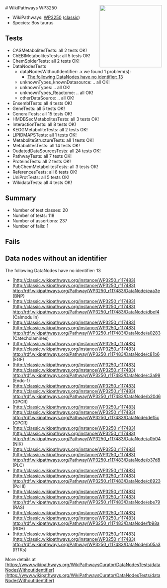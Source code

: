 <img style="float: right; width: 200px" src="https://upload.wikimedia.org/wikipedia/commons/thumb/8/83/Wplogo_with_text_500.png/640px-Wplogo_with_text_500.png" />
# WikiPathways WP3250

* WikiPathways: [WP3250](https://wikipathways.org/pathways/WP3250) ([classic](https://classic.wikipathways.org/instance/WP3250))
* Species: Bos taurus
## Tests
* CASMetabolitesTests: all 2 tests OK!
* ChEBIMetabolitesTests: all 5 tests OK!
* ChemSpiderTests: all 2 tests OK!
* DataNodesTests
    * dataNodesWithoutIdentifier: .x we found 1 problem(s):
        * [The following DataNodes have no identifier: 13](#8792c493)
    * unknownTypes_knownDatasource: .. all OK!
    * unknownTypes: .. all OK!
    * unknownTypes_Reactome: .. all OK!
    * otherDataSource: .. all OK!
* EnsemblTests: all 4 tests OK!
* GeneTests: all 5 tests OK!
* GeneralTests: all 15 tests OK!
* HMDBSecMetabolitesTests: all 3 tests OK!
* InteractionTests: all 8 tests OK!
* KEGGMetaboliteTests: all 2 tests OK!
* LIPIDMAPSTests: all 1 tests OK!
* MetaboliteStructureTests: all 1 tests OK!
* MetabolitesTests: all 14 tests OK!
* OudatedDataSourcesTests: all 24 tests OK!
* PathwayTests: all 7 tests OK!
* ProteinsTests: all 2 tests OK!
* PubChemMetabolitesTests: all 3 tests OK!
* ReferencesTests: all 6 tests OK!
* UniProtTests: all 5 tests OK!
* WikidataTests: all 4 tests OK!


## Summary

* Number of test classes: 20
* Number of tests: 118
* Number of assertions: 237
* Number of fails: 1

## Fails

<a name="8792c493" />

## Data nodes without an identifier

The following DataNodes have no identifier: 13

* [http://classic.wikipathways.org/instance/WP3250_r117483](http://classic.wikipathways.org/instance/WP3250_r117483) http://rdf.wikipathways.org/Pathway/WP3250_r117483/DataNode/eaa3e (BNP)
* [http://classic.wikipathways.org/instance/WP3250_r117483](http://classic.wikipathways.org/instance/WP3250_r117483) http://rdf.wikipathways.org/Pathway/WP3250_r117483/DataNode/dbef4 (Calmodulin)
* [http://classic.wikipathways.org/instance/WP3250_r117483](http://classic.wikipathways.org/instance/WP3250_r117483) http://rdf.wikipathways.org/Pathway/WP3250_r117483/DataNode/a0283 (Catecholamines)
* [http://classic.wikipathways.org/instance/WP3250_r117483](http://classic.wikipathways.org/instance/WP3250_r117483) http://rdf.wikipathways.org/Pathway/WP3250_r117483/DataNode/c81b6 (EGF)
* [http://classic.wikipathways.org/instance/WP3250_r117483](http://classic.wikipathways.org/instance/WP3250_r117483) http://rdf.wikipathways.org/Pathway/WP3250_r117483/DataNode/c3a99 (Endo-1)
* [http://classic.wikipathways.org/instance/WP3250_r117483](http://classic.wikipathways.org/instance/WP3250_r117483) http://rdf.wikipathways.org/Pathway/WP3250_r117483/DataNode/b20d6 (GPCR)
* [http://classic.wikipathways.org/instance/WP3250_r117483](http://classic.wikipathways.org/instance/WP3250_r117483) http://rdf.wikipathways.org/Pathway/WP3250_r117483/DataNode/def5c (GPCR)
* [http://classic.wikipathways.org/instance/WP3250_r117483](http://classic.wikipathways.org/instance/WP3250_r117483) http://rdf.wikipathways.org/Pathway/WP3250_r117483/DataNode/a0b04 (NIK)
* [http://classic.wikipathways.org/instance/WP3250_r117483](http://classic.wikipathways.org/instance/WP3250_r117483) http://rdf.wikipathways.org/Pathway/WP3250_r117483/DataNode/b37d8 (PLC)
* [http://classic.wikipathways.org/instance/WP3250_r117483](http://classic.wikipathways.org/instance/WP3250_r117483) http://rdf.wikipathways.org/Pathway/WP3250_r117483/DataNode/c6923 (Pol II)
* [http://classic.wikipathways.org/instance/WP3250_r117483](http://classic.wikipathways.org/instance/WP3250_r117483) http://rdf.wikipathways.org/Pathway/WP3250_r117483/DataNode/ebe79 (RAS)
* [http://classic.wikipathways.org/instance/WP3250_r117483](http://classic.wikipathways.org/instance/WP3250_r117483) http://rdf.wikipathways.org/Pathway/WP3250_r117483/DataNode/fb98a (ROH)
* [http://classic.wikipathways.org/instance/WP3250_r117483](http://classic.wikipathways.org/instance/WP3250_r117483) http://rdf.wikipathways.org/Pathway/WP3250_r117483/DataNode/b05a3 (RTKs)


More details at [https://www.wikipathways.org/WikiPathwaysCurator/DataNodesTests/dataNodesWithoutIdentifier](https://www.wikipathways.org/WikiPathwaysCurator/DataNodesTests/dataNodesWithoutIdentifier)

